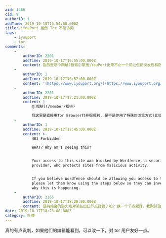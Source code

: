 ```yaml
---
aid: 1466
cid: 9
authorID: 1
addTime: 2019-10-10T16:54:00.000Z
title: iYouPort 居然 Tor 不能访问
tags:
    - iyouport
    - tor
comments:
    -
        authorID: 2201
        addTime: 2019-10-17T16:55:00.000Z
        content: 指的是哪个网址?搜索引擎搜iYouPort出来不止一个网址但都没发现有限制Tor的现象
    -
        authorID: 1
        addTime: 2019-10-17T16:57:00.000Z
        content: '[https://www.iyouport.org/](https://www.iyouport.org/)'
    -
        authorID: 2201
        addTime: 2019-10-17T17:21:00.000Z
        content: |-
            @[榴梿](/member/榴梿)

            我这里是直接用Tor Browser打开很顺利, 是不是你用了特殊的浏览方式?比如用curl挂上Tor之类的方式
    -
        authorID: 1
        addTime: 2019-10-17T17:45:00.000Z
        content: >-
            403 Forbidden  

            WHAT? Why am I seeing this?


            Your access to this site was blocked by Wordfence, a security
            provider, who protects sites from malicious activity.


            If you believe Wordfence should be allowing you access to this site,
            please let them know using the steps below so they can investigate
            why this is happening.
    -
        authorID: 2166
        addTime: 2019-10-17T18:28:00.000Z
        content: 是网站套的防火墙对某些出口节点封锁了吧? 换一个节点就好。我刚试验过。
date: 2019-10-17T18:28:00.000Z
category: 吐槽
---
```


真的有点讽刺，如果他们的编辑能看到，可以改一下，对 tor 用户友好一点。
